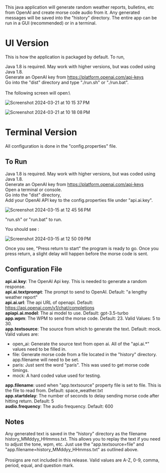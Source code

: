 This java application will generate random weather reports, bulletins, etc from OpenAI and create morse code audio from it. Any generated messages will be saved into the "history" directory. The entire app can be run in a GUI (recommended) or in a terminal.

# UI Version
This is how the application is packaged by default. To run, 

Java 1.8 is required. May work with higher versions, but was coded using Java 1.8.\
Generate an OpenAI key from https://platform.openai.com/api-keys \
Go into the "dist" directory and type "./run.sh" or "./run.bat".\
\
The following screen will open:\

![Screenshot 2024-03-21 at 10 15 37 PM](https://github.com/septantrionalis/MorseCodeGenerator/assets/16886560/f1bba53b-3125-434e-a4f7-fb49e709e0bf)


![Screenshot 2024-03-21 at 10 18 08 PM](https://github.com/septantrionalis/MorseCodeGenerator/assets/16886560/789c754d-b610-45d3-a877-9a7244f83af1)



# Terminal Version
All configuration is done in the "config.properties" file.

## To Run
Java 1.8 is required. May work with higher versions, but was coded using Java 1.8.\
Generate an OpenAI key from https://platform.openai.com/api-keys \
Open a terminal or console.\
Go into the "dist" directory,\
Add your OpenAI API key to the config.properties file under "api.ai.key".

![Screenshot 2024-03-15 at 12 45 56 PM](https://github.com/septantrionalis/MorseCodeGenerator/assets/16886560/30526995-d51a-4982-93a6-afa6996c6226)

"run.sh" or "run.bat" to run.

You should see :

![Screenshot 2024-03-15 at 12 50 09 PM](https://github.com/septantrionalis/MorseCodeGenerator/assets/16886560/cc9bce45-31e8-4745-9fbf-42a3ac19b118)

Once you see, "Press return to start" the program is ready to go. Once you press return, a slight delay will happen before the morse code is sent.
## Configuration File
**api.ai.key**: The OpenAI Api key. This is needed to generate a random response.\
**api.ai.textprompt**: The prompt to send to OpenAI. Default: "a lengthy weather report"\
**api.ai.url**: The api URL of openapi. Default: https://api.openai.com/v1/chat/completions \
**apiapi.ai.model**: The ai model to use. Default: gpt-3.5-turbo\
**app.wpm**: The WPM to send the morse code. Default: 23. Valid Values: 5 to 30.\
**app.textsource**: The source from which to generate the text. Default: mock. Valid values are:
  * open_ai: Generate the source text from open ai. All of the "api.ai.*" values need to be filled in.
  * file: Generate morse code from a file located in the "history" directory. app.filename will need to be set.
  * paris: Just sent the word "paris". This was used to get morse code timings.
  * mock: A hard coded value used for testing.

**app.filename**: used when "app.textsource" property file is set to file. This is the file to read from. Default: space_weather.txt\
**app.startdelay**: The number of seconds to delay sending morse code after hitting return. Default: 5\
**audio.frequency**: The audio frequency. Default: 600

## Notes
Any generated text is saved in the "history" directory as the filename history_MMddyy_HHmmss.txt. This allows you to replay the text if you need to adjust the tone, wpm, etc. Just use the "app.textsource=file" and "app.filename=history_MMddyy_HHmmss.txt" as outlined above.\
\
Prosigns are not included in this release. Valid values are A-Z, 0-9, comma, period, equal, and question mark.

